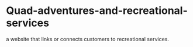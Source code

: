 # Quad-adventures-and-recreational-services
a website that links or connects customers to recreational services. 
